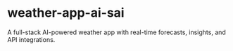 # weather-app-ai-sai
A full-stack AI-powered weather app with real-time forecasts, insights, and API integrations.
